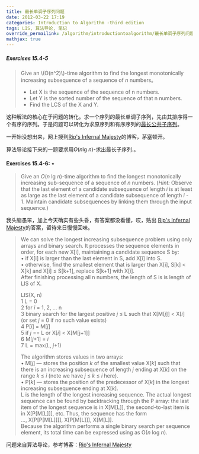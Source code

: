 ```yaml
---
title: 最长单调子序列问题
date: 2012-03-22 17:19
categories: Introduction to Algorithm -third edition
tags: LIS, 算法导论, 笔记
override_permailink: /algorithm/introductiontoalgorithm/最长单调子序列问题
mathjax: true
---
```


##### Exercises 15.4-5

> Give an \\(O(n^2)\\)-time algorithm to find the longest
> monotonically increasing subsequence of a sequence of *n* 
> numbers。
>
>-   Let X is the sequence of the sequence of n numbers.
>-   Let Y is the sorted number of the sequence of that n numbers.
>-   Find the LCS of the X and Y.

这种解法的核心在于问题的转化。求一个序列的最长单调子序列，先由其排序得一
个有序的序列。于是问题可以转化为求原序列和有序序列的[最长公共子序列][]。

一开始没想出来，网上搜到[Rip's Infernal Majesty][]的博客，茅塞顿开。

算法导论接下来的一题要求用*O*(*n*lg *n*)-求出最长子序列.。

#### Exercises 15.4-6: ⋆

> Give an *O*(*n* lg *n*)-time algorithm to find the longest
> monotonically increasing sub-sequence of a sequence of *n* numbers.
> (*Hint:* Observe that the last element of a candidate subsequence of
> length *i* is at least as large as the last element of a candidate
> subsequence of length *i* - 1. Maintain candidate subsequences by
> linking them through the input sequence.)

我头脑愚笨，加上今天确实有些头昏，有答案都没看懂，哎，贴出
[Rip's Infernal Majesty][]的答案，留待来日慢慢回味。

> We can solve the longest increasing subsequence problem using only
> arrays and binary search. It processes the sequence elements in order,
> for each new X[i], maintaining a candidate sequence S by:   
> • if X[i] is larger than the last element in S, add X[i] into S.   
> • otherwise, find the smallest element that is larger than X[i], S[k]
> < X[k] and X[i] ≤ S[k+1], replace S[k+1] with X[i].   
> After finishing processing all n numbers, the length of S is is length
> of LIS of X.  
> 
> 	LIS(X, n)   
> 	1 L = 0   
> 	2 for *i* = 1, 2, … n   
> 	3 binary search for the largest positive *j* ≤ L such that X[M[*j*]] <
> 	X[*i*] (or set *j* = 0 if no such value exists)   
> 	4 P[*i*] = M[*j*]   
> 	5 if *j* == L or X[*i*] < X[M[j+1]]   
> 	6 M[*j*+1] = *i*   
> 	7 L = max(L, *j*+1)   
>
> The algorithm stores values in two arrays:   
> • M[*j*] — stores the position *k* of the smallest value X[*k*] such
> that there is an increasing subsequence of length *j* ending at X[*k*]
> on the range *k* ≤ *i* (note we have *j* ≤ *k* ≤ *i* here).   
> • P[*k*] — stores the position of the predecessor of X[*k*] in the
> longest increasing subsequence ending at X[*k*].   
> L is the length of the longest increasing sequence. The actual longest
> sequence can be found by backtracking through the P array: the last
> item of the longest sequence is in X[M[L]], the second-to-last item is
> in X[P[M[L]]], etc. Thus, the sequence has the form   
> …, X[P[P[M[L]]]], X[P[M[L]]], X[M[L]].   
> Because the algorithm performs a single binary search per sequence
> element, its total time can be expressed using as O(*n* log *n*).

问题来自算法导论，参考博客：[Rip's Infernal Majesty][]

[最长公共子序列]: http://www.roading.org/algorithm/introductiontoalgorithm/%E6%9C%80%E9%95%BF%E5%85%AC%E5%85%B1%E5%AD%90%E5%BA%8F%E5%88%97.html
[Rip's Infernal Majesty]: http://ripcrixalis.blog.com/
